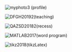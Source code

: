 ![myphoto3](https://user-images.githubusercontent.com/100748608/156506605-53139151-3bbc-4003-9b08-0e9dbab63843.png) (profile)

![DFGH20192](https://user-images.githubusercontent.com/100748608/156588658-e3b20be1-0085-47b0-83bd-76dc6daa6d87.jpg)(teaching)

![QAZSD20182](https://user-images.githubusercontent.com/100748608/156588919-5652adcf-a6e4-4998-af79-c2377d248b3d.jpg)(recess)

![MATLAB2017](https://user-images.githubusercontent.com/100748608/156571004-bec4ead8-e25a-4d1c-b389-f4815716b85f.jpg)(word program)

![tikz2018](https://user-images.githubusercontent.com/100748608/156593722-c04ac939-029b-4935-b6ed-7fe0e904e6cb.jpg)(tikzLatex)
